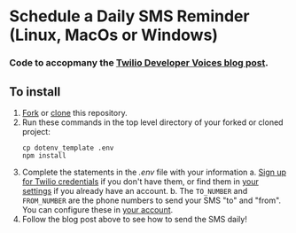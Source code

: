 # Schedule a Daily SMS Reminder (Linux, MacOs or Windows)
### Code to accopmany the [Twilio Developer Voices blog post](https://www.twilio.com/blog/schedule-a-daily-sms-reminder-on-linux-macos-or-windows).

## To install
1. [Fork](https://guides.github.com/activities/forking/) or [clone](https://github.com/git-guides/git-clone) this repository.
2. Run these commands in the top level directory of your forked or cloned project: 
   ```
   cp dotenv_template .env
   npm install
   ```
3. Complete the statements in the _.env_ file with your information
   a. [Sign up for Twilio credentials](https://www.twilio.com/try-twilio) if you don't have them, or find them in [your settings](https://www.twilio.com/console/project/settings) if you already have an account.
   b. The `TO_NUMBER` and `FROM_NUMBER` are the phone numbers to send your SMS "to" and "from". You can configure these in [your account](https://www.twilio.com/console/sms/getting-started/build).
4. Follow the blog post above to see how to send the SMS daily!
